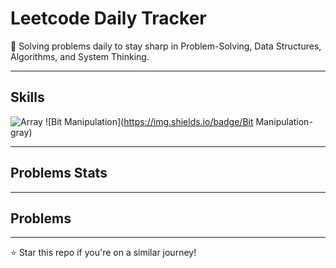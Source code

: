 # Leetcode Daily Tracker

🚀 Solving problems daily to stay sharp in Problem-Solving, Data Structures, Algorithms, and System Thinking.

---

## Skills 

![Array](https://img.shields.io/badge/Array-gray)
![Bit Manipulation](https://img.shields.io/badge/Bit Manipulation-gray)

---

## Problems Stats

---

## Problems 

---

⭐ Star this repo if you're on a similar journey!
